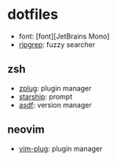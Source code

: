 # dotfiles

- font: [font][JetBrains Mono]
- [ripgrep][]: fuzzy searcher

## zsh

- [zplug][]: plugin manager
- [starship][]: prompt
- [asdf][]: version manager

## neovim

- [vim-plug][]: plugin manager

[font]: hhttps://www.jetbrains.com/lp/mono/
[zplug]: https://github.com/zplug/zplug/
[starship]: https://starship.rs/
[asdf]: https://asdf-vm.com/
[vim-plug]: https://github.com/junegunn/vim-plug/
[ripgrep]: https://github.com/BurntSushi/ripgrep/
